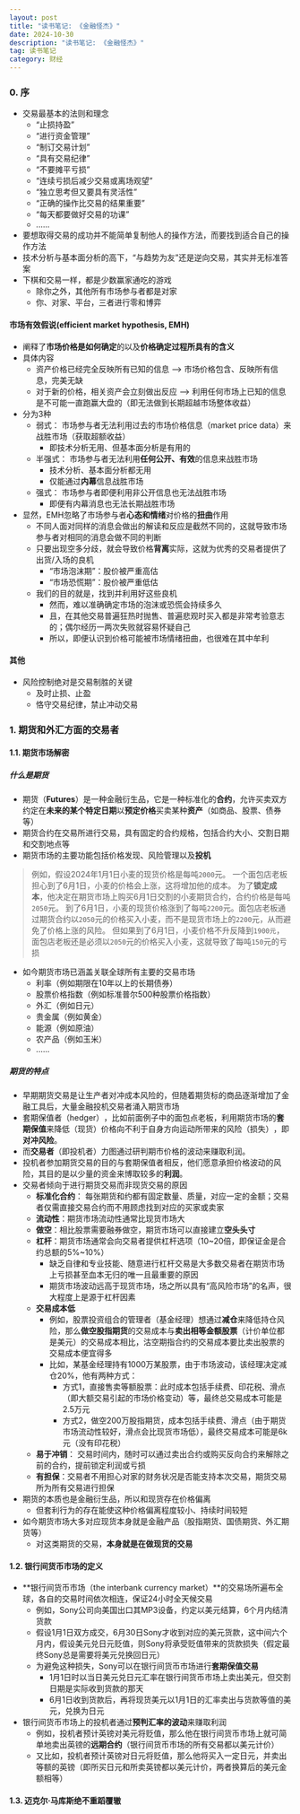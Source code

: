 ```yaml
---
layout: post
title: "读书笔记: 《金融怪杰》"
date: 2024-10-30
description: "读书笔记: 《金融怪杰》"
tag: 读书笔记
category: 财经
---
```



### 0. 序
+ 交易最基本的法则和理念
    - “止损持盈”
    - ​“进行资金管理”
    - ​“制订交易计划”
    - ​“具有交易纪律”
    - ​“不要摊平亏损”
    - ​“连续亏损后减少交易或离场观望”
    - ​“独立思考但又要具有灵活性”
    - ​“正确的操作比交易的结果重要”
    - “每天都要做好交易的功课”
    - ......
+ 要想取得交易的成功并不能简单复制他人的操作方法，而要找到适合自己的操作方法
+ 技术分析与基本面分析的高下，​“与趋势为友”还是逆向交易，其实并无标准答案
+ 下棋和交易一样，都是少数赢家通吃的游戏
    - 除你之外，其他所有市场参与者都是对家
    - 你、对家、平台，三者进行零和博弈

#### 市场有效假说(efficient market hypothesis, EMH)
+ 阐释了**市场价格是如何确定**的以及**价格确定过程所具有的含义**
+ 具体内容
    - 资产价格已经完全反映所有已知的信息 --> 市场价格包含、反映所有信息，完美无缺
    - 对于新的价格，相关资产会立刻做出反应 --> 利用任何市场上已知的信息是不可能一直跑赢大盘的（即无法做到长期超越市场整体收益）
+ 分为3种
    - 弱式： 市场参与者无法利用过去的市场价格信息（market price data）来战胜市场（获取超额收益）
        * 即技术分析无用、但基本面分析是有用的
    - 半强式： 市场参与者无法利用**任何公开、有效**的信息来战胜市场
        * 技术分析、基本面分析都无用
        * 仅能通过**内幕**信息战胜市场
    - 强式： 市场参与者即便利用非公开信息也无法战胜市场
        * 即便有内幕消息也无法长期战胜市场
+ 显然，EMH忽略了市场参与者**心态和情绪**对价格的**扭曲**作用
    - 不同人面对同样的消息会做出的解读和反应是截然不同的，这就导致市场参与者对相同的消息会做不同的判断
    - 只要出现空多分歧，就会导致价格**背离**实际，这就为优秀的交易者提供了出货/入场的良机
        * “市场泡沫期”：股价被严重高估
        * “市场恐慌期”：股价被严重低估
    - 我们的目的就是，找到并利用好这些良机
        * 然而，难以准确确定市场的泡沫或恐慌会持续多久
        * 且，在其他交易普遍狂热时抛售、普遍悲观时买入都是非常考验意志的；偶尔经历一两次失败就容易怀疑自己
        * 所以，即便认识到价格可能被市场情绪扭曲，也很难在其中牟利

#### 其他
+ 风险控制绝对是交易制胜的关键
    - 及时止损、止盈
    - 恪守交易纪律，禁止冲动交易


### 1. 期货和外汇方面的交易者

#### 1.1. 期货市场解密

##### 什么是期货
+ 期货（**Futures**）是一种金融衍生品，它是一种标准化的**合约**，允许买卖双方约定在**未来的某个特定日期**以**预定价格**买卖某种**资产**（如商品、股票、债券等）
+ 期货合约在交易所进行交易，具有固定的合约规格，包括合约大小、交割日期和交割地点等
+ 期货市场的主要功能包括价格发现、风险管理以及**投机**
> 例如，假设2024年1月1日小麦的现货价格是每吨`2000`元。
> 一个面包店老板担心到了6月1日，小麦的价格会上涨，这将增加他的成本。
> 为了**锁定成本**，他决定在期货市场上购买6月1日交割的小麦期货合约，合约价格是每吨`2050`元。
> 到了6月1日，小麦的现货价格涨到了每吨`2200`元。面包店老板通过期货合约以`2050`元的价格买入小麦，而不是现货市场上的`2200`元，从而避免了价格上涨的风险。
> 但如果到了6月1日，小麦价格不升反降到`1900元`，面包店老板还是必须以`2050`元的价格买入小麦，这就导致了每吨`150`元的亏损

+ 如今期货市场已涵盖关联全球所有主要的交易市场
    + 利率（例如期限在10年以上的长期债券）
    + 股票价格指数（例如标准普尔500种股票价格指数）​
    + 外汇（例如日元）
    + 贵金属（例如黄金）
    + 能源（例如原油）
    + 农产品（例如玉米）​
    + ......

##### 期货的特点
+ 早期期货交易是让生产者对冲成本风险的，但随着期货标的商品逐渐增加了金融工具后，大量金融投机交易者涌入期货市场
+ 套期保值者（hedger）​，比如前面例子中的面包点老板，利用期货市场的**套期保值**来降低（现货）价格向不利于自身方向运动所带来的风险（损失）​，即**对冲风险**。
+ 而**交易者**（即投机者）力图通过研判期市价格的波动来赚取利润。
+ 投机者参加期货交易的目的与套期保值者相反，他们愿意承担价格波动的风险，其目的是以少量的资金来博取较多的**利润**。
+ 交易者倾向于进行期货交易而非现货交易的原因
    - **标准化合约**： 每张期货和约都有固定数量、质量，对应一定的金额；交易者仅需直接交易合约而不用顾虑找到对应的买家或卖家
    - **流动性**：期货市场流动性通常比现货市场大
    - **做空**：相比股票需要融券做空，期货市场可以直接建立**空头头寸**
    - **杠杆**：期货市场通常会向交易者提供杠杆选项（10~20倍，即保证金是合约总额的5%~10%）
        * 缺乏自律和专业技能、随意进行杠杆交易是大多数交易者在期货市场上亏损甚至血本无归的唯一且最重要的原因
        * 期货市场波动远高于现货市场，场之所以具有“高风险市场”的名声，很大程度上是源于杠杆因素
    - **交易成本低**
        * 例如，股票投资组合的管理者（基金经理）想通过**减仓**来降低持仓风险，那么**做空股指期货**的交易成本与**卖出相等金额股票**（计价单位都是美元）的交易成本相比，沽空期指合约的交易成本要比卖出股票的交易成本便宜得多
        * 比如，某基金经理持有1000万某股票，由于市场波动，该经理决定减仓20%，他有两种方式：
            * 方式1，直接售卖等额股票：此时成本包括手续费、印花税、滑点（即大额交易引起的市场价格变动）等，最终总交易成本可能是2.5万元
            * 方式2，做空200万股指期货，成本包括手续费、滑点（由于期货市场流动性较好，滑点会比现货市场低），最终交易成本可能是6k元（没有印花税）
    - **易于冲销**： 交易时间内，随时可以通过卖出合约或购买反向合约来解除之前的合约，提前锁定利润或亏损
    - **有担保**：交易者不用担心对家的财务状况是否能支持本次交易，期货交易所为所有交易进行担保
+ 期货的本质也是金融衍生品，所以和现货存在价格偏离
    - 但套利行为的存在能使这种价格偏离程度较小、持续时间较短
+ 如今期货市场大多对应现货本身就是金融产品（股指期货、国债期货、外汇期货等）
    - 对这类期货的交易，**本身就是在做现货的交易**


#### 1.2. 银行间货币市场的定义
+ **银行间货币市场（the interbank currency market）**的交易场所遍布全球，各自的交易时间依次相连，保证24小时全天候交易
    - 例如，Sony公司向美国出口其MP3设备，约定以美元结算，6个月内结清货款
    - 假设1月1日双方成交，6月30日Sony才收到对应的美元货款，这中间六个月内，假设美元兑日元贬值，则Sony将承受贬值带来的货款损失（假定最终Sony总是需要将美元兑换回日元）
    - 为避免这种损失，Sony可以在银行间货币市场进行**套期保值交易**
        * 1月1日时以当日美元兑日元汇率在银行间货币市场上卖出美元，但交割日期是实际收到货款的那天
        * 6月1日收到货款后，再将现货美元以1月1日的汇率卖出与货款等值的美元，兑换为日元
+ 银行间货币市场上的投机者通过**预判汇率的波动**来赚取利润
    - 例如，投机者预计英镑对美元将贬值，那么他在银行间货币市场上就可简单地卖出英镑的**远期合约**（银行间货币市场的所有交易都以美元计价）
    - 又比如，投机者预计英镑对日元将贬值，那么他将买入一定日元，并卖出等额的英镑（即所买日元和所卖英镑都以美元计价，两者换算后的美元金额相等）​

#### 1.3. 迈克尔·马库斯绝不重蹈覆辙
